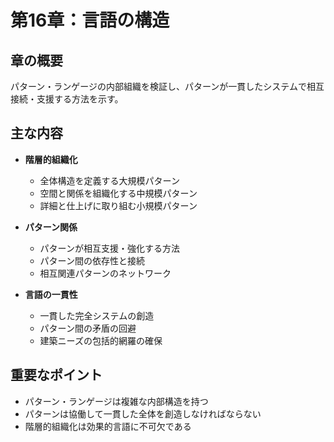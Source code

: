 # 第16章：言語の構造

## 章の概要
パターン・ランゲージの内部組織を検証し、パターンが一貫したシステムで相互接続・支援する方法を示す。

## 主な内容
- **階層的組織化**
  - 全体構造を定義する大規模パターン
  - 空間と関係を組織化する中規模パターン
  - 詳細と仕上げに取り組む小規模パターン

- **パターン関係**
  - パターンが相互支援・強化する方法
  - パターン間の依存性と接続
  - 相互関連パターンのネットワーク

- **言語の一貫性**
  - 一貫した完全システムの創造
  - パターン間の矛盾の回避
  - 建築ニーズの包括的網羅の確保

## 重要なポイント
- パターン・ランゲージは複雑な内部構造を持つ
- パターンは協働して一貫した全体を創造しなければならない
- 階層的組織化は効果的言語に不可欠である